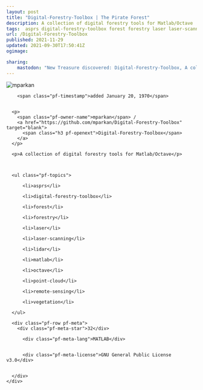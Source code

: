 ```yaml
---
layout: post
title: "Digital-Forestry-Toolbox | The Pirate Forest"
description: A collection of digital forestry tools for Matlab/Octave
tags:  asprs digital-forestry-toolbox forest forestry laser laser-scanning lidar matlab octave point-cloud remote-sensing vegetation
url: /Digital-Forestry-Toolbox
published: 2021-11-29
updated: 2021-09-30T17:50:41Z
ogimage: 

sharing:
    mastodon: "New Treasure discovered: Digital-Forestry-Toolbox, A collection of digital forestry tools for Matlab/Octave"
---
```


<div class="pf-night-sky-spacer">
    <div id="pf-night-sky" data-stars="32" data-owner="mparkan" data-repo="Digital-Forestry-Toolbox">
        <div id="pf-open-dialog" class="pf-meta-star pf-star-todo"></div>
        <dialog id="pf-star-dialog">
            Star this Repository to putt a smile on the Developers face.
            <div class="pf-row">
                <div class="pf-grow"></div>
                <div><a class="pf-unterlines" href="https://github.com/mparkan/Digital-Forestry-Toolbox" target="_blank">VISIT REPOSITORY</a></div>
            </div>
        </dialog>
    </div>
    
</div>

<div class="pf-ship-list">
    <div class="pf-row pf-pirate pf-small-column" data-pirate-id="gWFwciQf2Oh0NH-5QHpMT">
    <div>
      <!--<a href="https://github.com/mparkan" target="blank">-->
        <div class="pf-pirate-avatar">
          <div class="pf-cross pf-clickable"  onclick="collect('gWFwciQf2Oh0NH-5QHpMT'); return false;"></div>
          <img src="https://avatars.githubusercontent.com/u/4256491?v=4" title="mparkan" alt="mparkan"/>
      </div>
      <!--</a>
      <div class="pf-pirate-actions">
        <a class="pf-treasure-add"  title="save in my treasure chest" onclick="collect('gWFwciQf2Oh0NH-5QHpMT'); return false;" href="#">
          <img src="./assets/coin.svg" alt="treasure"/>
        </a>
        <a class="pf-treasure-remove" onclick="throwAway('gWFwciQf2Oh0NH-5QHpMT'); return false;">remove</a>
      </div>-->
    </div>
    <div class="pf-ship">
      
        <span class="pf-timestamp">added January 20, 1970</span>
      
      
      <p>
        <span class="pf-owner-name">mparkan</span> / 
        <a href="https://github.com/mparkan/Digital-Forestry-Toolbox" target="blank">
          <span class="h3 pf-openext">Digital-Forestry-Toolbox</span>
        </a>
      </p>

      <p>A collection of digital forestry tools for Matlab/Octave</p>

      

      <ul class="pf-topics">
        
          <li>asprs</li>
        
          <li>digital-forestry-toolbox</li>
        
          <li>forest</li>
        
          <li>forestry</li>
        
          <li>laser</li>
        
          <li>laser-scanning</li>
        
          <li>lidar</li>
        
          <li>matlab</li>
        
          <li>octave</li>
        
          <li>point-cloud</li>
        
          <li>remote-sensing</li>
        
          <li>vegetation</li>
        
      </ul>

      <div class="pf-row pf-meta">
        <div class="pf-meta-star">32</div>
        
          <div class="pf-meta-lang">MATLAB</div>
        
        
          <div class="pf-meta-license">GNU General Public License v3.0</div>
        
        
      </div>
    </div>
  </div>
</div>